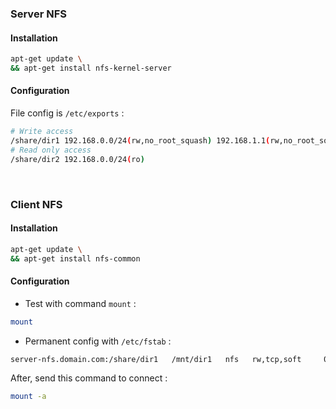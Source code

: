 ### Server NFS

#### Installation
```bash
apt-get update \
&& apt-get install nfs-kernel-server
```

#### Configuration
File config is <code>/etc/exports</code> :
```bash
# Write access
/share/dir1 192.168.0.0/24(rw,no_root_squash) 192.168.1.1(rw,no_root_squash)
# Read only access
/share/dir2 192.168.0.0/24(ro)
```
<br/>

### Client NFS

#### Installation
```bash
apt-get update \
&& apt-get install nfs-common
```

#### Configuration
* Test with command <code>mount</code> :
```bash
mount 
```

* Permanent config with <code>/etc/fstab</code> :
```bash
server-nfs.domain.com:/share/dir1   /mnt/dir1   nfs   rw,tcp,soft     0       0
```
After, send this command to connect :
```bash
mount -a
```
